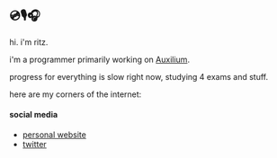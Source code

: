 ## 💿🎙️🎧

hi. i'm ritz.

i'm a programmer primarily working on [Auxilium](https://github.com/enfier/Auxilium). 

progress for everything is slow right now, studying 4 exams and stuff.

here are my corners of the internet:

#### social media
 - [personal website](https://enfier.github.io)
 - [twitter](https://twitter.com/enfierjp)
